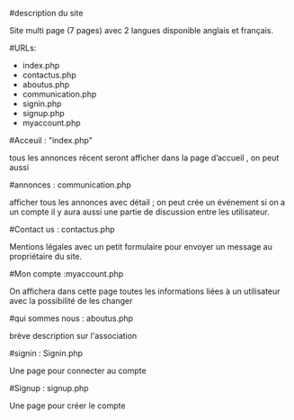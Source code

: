 #description du site

Site multi page (7 pages) avec 2 langues disponible anglais et français.

#URLs:

* index.php         
* contactus.php      
* aboutus.php         
* communication.php   
* signin.php          
* signup.php          
* myaccount.php       

#Acceuil : "index.php"

tous les annonces récent seront afficher dans la page d’accueil , on peut aussi

#annonces : communication.php

afficher tous les annonces avec détail ;
on peut crée un événement si on a un compte
il y aura aussi une partie de discussion entre les utilisateur.

#Contact us : contactus.php

Mentions légales avec un petit formulaire pour envoyer un message au propriétaire du site.

#Mon compte :myaccount.php

On affichera dans cette page toutes les informations liées à un utilisateur avec la possibilité de les changer

#qui sommes nous : aboutus.php

brève description sur l'association

#signin  : Signin.php

Une page pour connecter au compte

#Signup  : signup.php

Une page pour créer le compte
